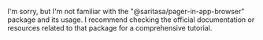 I'm sorry, but I'm not familiar with the "@saritasa/pager-in-app-browser" package and its usage. I recommend checking the official documentation or resources related to that package for a comprehensive tutorial.